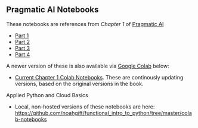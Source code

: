 ## Pragmatic AI Notebooks

These notebooks are references from *Chapter 1* of [Pragmatic AI](https://www.amazon.com/Pragmatic-AI-Introduction-Cloud-Based-Learning/dp/0134863860)

* [Part 1](https://github.com/noahgift/functional_intro_to_python/blob/master/notebooks/Functional_Introduction_To_Python_Section_1(Introductory_Concepts).ipynb)
* [Part 2](https://github.com/noahgift/functional_intro_to_python/blob/master/notebooks/Functional_Introduction_To_Python_Section_2(Functions).ipynb)
* [Part 3](https://github.com/noahgift/functional_intro_to_python/blob/master/notebooks/Functional_Introduction_To_Python_Section_3(Control_Structures).ipynb)
* [Part 4](https://github.com/noahgift/functional_intro_to_python/blob/master/notebooks/Functional_Introduction_To_Python_Section_4(Intermediate_Topics).ipynb)

A newer version of these is also available via [Google Colab](https://colab.research.google.com/) below:

* [Current Chapter 1 Colab Notebooks](https://github.com/noahgift/functional_intro_to_python#safari-online-training--essential-machine-learning-and-exploratory-data-analysis-with-python-and-jupyter-notebook).  These are continously updating versions, based on the original versions in the book.

Applied Python and Cloud Basics

* Local, non-hosted versions of these notebooks are here:  https://github.com/noahgift/functional_intro_to_python/tree/master/colab-notebooks
